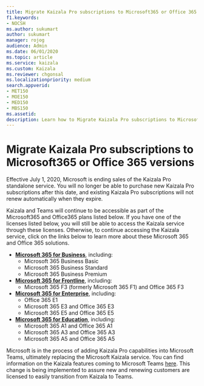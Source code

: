 ```yaml
---
title: Migrate Kaizala Pro subscriptions to Microsoft365 or Office 365 versions
f1.keywords:
- NOCSH
ms.author: sukumart
author: sukumart
manager: rojog
audience: Admin
ms.date: 06/01/2020
ms.topic: article
ms.service: kaizala
ms.custom: Kaizala
ms.reviewer: chgonsal
ms.localizationpriority: medium
search.appverid:
- MET150
- MOE150
- MED150
- MBS150
ms.assetid: 
description: Learn how to Migrate Kaizala Pro subscriptions to Microsoft365 or Office 365 versions.
---
```


# Migrate Kaizala Pro subscriptions to Microsoft365 or Office 365 versions

Effective July 1, 2020, Microsoft is ending sales of the Kaizala Pro standalone service. You will no longer be able to purchase new Kaizala Pro subscriptions after this date, and existing Kaizala Pro subscriptions will not renew automatically when they expire.

Kaizala and Teams will continue to be accessible as part of the Microsoft365 and Office365 plans listed below. If you have one of the licenses listed below, you will still be able to access the Kaizala service through these licenses. Otherwise, to continue accessing the Kaizala service, click on the links below to learn more about these Microsoft 365 and Office 365 solutions.

- [**Microsoft 365 for Business**](https://www.microsoft.com/microsoft-365/compare-all-microsoft-365-products?&activetab=tab:primaryr2), including:  
    - Microsoft 365 Business Basic
    - Microsoft 365 Business Standard
    - Microsoft 365 Business Premium 
- [**Microsoft 365 for Frontline**](https://www.microsoft.com/microsoft-365/microsoft-365-enterprise-f3?activetab=pivot:overviewtab), including:
    - Microsoft 365 F3 (formerly Microsoft 365 F1) and Office 365 F3
- [**Microsoft 365 for Enterprise**](https://www.microsoft.com/microsoft-365/compare-microsoft-365-enterprise-plans), including: 
    - Office 365 E1
    - Microsoft 365 E3 and Office 365 E3
    - Microsoft 365 E5 and Office 365 E5
- [**Microsoft 365 for Education**](https://www.microsoft.com/education/buy-license/microsoft365), including: 
    - Microsoft 365 A1 and Office 365 A1
    - Microsoft 365 A3 and Office 365 A3
    - Microsoft 365 A5 and Office 365 A5

Microsoft is in the process of adding Kaizala Pro capabilities into Microsoft Teams, ultimately replacing the Microsoft Kaizala service. You can find information on the Kaizala features coming to Microsoft Teams [here](https://techcommunity.microsoft.com/t5/microsoft-kaizala-blog/update-on-kaizala-features-coming-to-microsoft-teams/ba-p/974525).  This change is being implemented to assure new and renewing customers are licensed to easily transition from Kaizala to Teams.
